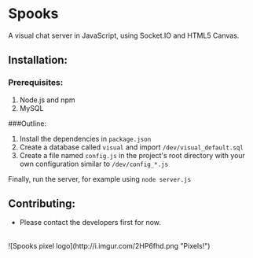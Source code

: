 # Spooks
A visual chat server in JavaScript, using Socket.IO and HTML5 Canvas.
## Installation:
### Prerequisites:
1. Node.js and npm 
2. MySQL

###Outline:
1. Install the dependencies in `package.json`
2. Create a database called `visual` and import `/dev/visual_default.sql`
3. Create a file named `config.js` in the project's root directory with your own configuration similar to `/dev/config_*.js`

Finally, run the server, for example using `node server.js`
## Contributing:
* Please contact the developers first for now.

<br/>
![Spooks pixel logo](http://i.imgur.com/2HP6fhd.png "Pixels!")